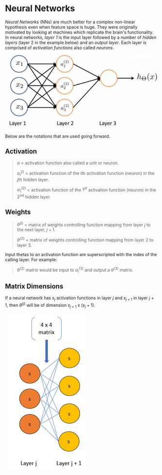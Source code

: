# Neural Networks

*Neural Networks* (NNs) are much better for a complex non-linear hypothesis even when feature space is huge. They were originally motivated by looking at machines which replicate the brain's functionality. In neural networks, *layer 1* is the input layer followed by a number of *hidden layers* (layer 2 in the example below) and an *output layer*. Each layer is comprised of *activation functions* also called *neurons*. 

![Neural Network](../images/neural-network.png)

Below are the notations that are used going forward.

## Activation

> $a$ = activation function also called a unit or neuron.
>
> $a^{(j)}_i$ = activation function of the $i$th activation function (neuron) in the $j$th hidden layer.
>
> $a^{(2)}_1$ = activation function of the $1^{st}$ activation function (neuron) in the $2^{nd}$ hidden layer.

## Weights

> $\theta^{(j)}$ = matrix of weights controlling function mapping from layer $j$ to the next layer, $j+1$.
>
> $\theta^{(2)}$ = matrix of weights controlling function mapping from layer $2$ to layer $3$.

Input thetas to an activation function are superscripted with the index of the calling layer. For example:

> $\theta^{(2)}$ matrix would be input to $a^{(3)}_i$ and output a $\theta^{(3)}$ matrix.

## Matrix Dimensions

If a neural network has $s_j$ activation functions in layer $j$ and $s_{j+1}$ in layer $j+1$, then $\theta^{(j)}$ will be of dimension $s_{j+1}$ x $(s_j+1)$.

![Neural Network](../images/neural-network-matrix-size.png)

